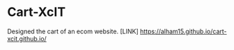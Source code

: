 # Cart-XcIT
Designed the cart of an ecom website.
[LINK] https://alham15.github.io/cart-xcit.github.io/
